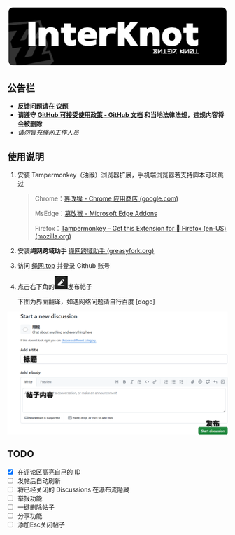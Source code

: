 ![Banner](./readme-assets/banner.svg)

## 公告栏

- **反馈问题请在 [议题](https://github.com/share121/inter-knot/issues)**
- **请遵守 [GitHub 可接受使用政策 - GitHub 文档](https://docs.github.com/zh/site-policy/acceptable-use-policies/github-acceptable-use-policies) 和当地法律法规，违规内容将会被删除**
- _请勿冒充绳网工作人员_

## 使用说明

1. 安装 Tampermonkey（油猴）浏览器扩展，手机端浏览器若支持脚本可以跳过

   > Chrome：[篡改猴 - Chrome 应用商店 (google.com)](https://chromewebstore.google.com/detail/篡改猴/dhdgffkkebhmkfjojejmpbldmpobfkfo)
   >
   > MsEdge：[篡改猴 - Microsoft Edge Addons](https://microsoftedge.microsoft.com/addons/detail/篡改猴/iikmkjmpaadaobahmlepeloendndfphd)
   >
   > Firefox：[Tampermonkey – Get this Extension for 🦊 Firefox (en-US) (mozilla.org)](https://addons.mozilla.org/en-US/firefox/addon/tampermonkey/)

2. 安装**绳网跨域助手** [绳网跨域助手 (greasyfork.org)](https://greasyfork.org/zh-CN/scripts/502874-绳网跨域助手)

3. 访问 [绳网.top](https://绳网.top) 并登录 Github 账号

4. 点击右下角的<img src="./readme-assets/br-icon.png" style="zoom:50%;" />发布帖子

   下图为界面翻译，如遇网络问题请自行百度 [doge]

![](./readme-assets/edit.png)

## TODO

- [x] 在评论区高亮自己的 ID
- [ ] 发帖后自动刷新
- [ ] 将已经关闭的 Discussions 在瀑布流隐藏
- [ ] 举报功能
- [ ] 一键删除帖子
- [ ] 分享功能
- [ ] 添加Esc关闭帖子
